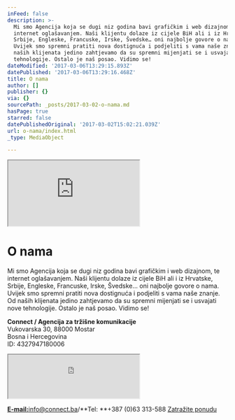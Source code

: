 ```yaml
---
inFeed: false
description: >-
  Mi smo Agencija koja se dugi niz godina bavi grafičkim i web dizajnom, te
  internet oglašavanjem. Naši klijentu dolaze iz cijele BiH ali i iz Hrvatske,
  Srbije, Engleske, Francuske, Irske, Švedske… oni najbolje govore o nama.
  Uvijek smo spremni pratiti nova dostignuća i podjeliti s vama naše znanje. Od
  naših klijenata jedino zahtjevamo da su spremni mijenjati se i usvajati nove
  tehnologije. Ostalo je naš posao. Vidimo se!
dateModified: '2017-03-06T13:29:15.893Z'
datePublished: '2017-03-06T13:29:16.468Z'
title: O nama
author: []
publisher: {}
via: {}
sourcePath: _posts/2017-03-02-o-nama.md
hasPage: true
starred: false
datePublishedOriginal: '2017-03-02T15:02:21.039Z'
url: o-nama/index.html
_type: MediaObject

---
```

<iframe src="https://the-grid.github.io/ed-location/?latitude=43.3458&amp;longitude=17.7897&amp;zoom=9&amp;address=Mostar%2C%20Herzegovina-Neretva%2C%20Bosnia%20and%20Herzegovina" style=""></iframe>

# O nama

Mi smo Agencija koja se dugi niz godina bavi grafičkim i web dizajnom, te internet oglašavanjem. Naši klijentu dolaze iz cijele BiH ali i iz Hrvatske, Srbije, Engleske, Francuske, Irske, Švedske... oni najbolje govore o nama. Uvijek smo spremni pratiti nova dostignuća i podjeliti s vama naše znanje. Od naših klijenata jedino zahtjevamo da su spremni mijenjati se i usvajati nove tehnologije. Ostalo je naš posao. Vidimo se!

**Connect / Agencija za tržišne komunikacije**  
Vukovarska 30, 88000 Mostar  
Bosna i Hercegovina  
ID: 4327947180006

<iframe src="https://the-grid.github.io/ed-userhtml/?g=eJyVUMFOwzAMvfcrIp9AgkaD22h7gE_YcUKVlVnMbZNGsTPBEP9Osh24TeJk6fm95-fXiUsc1ehXpB6UPtVOeMIrCkaS6-GoGmVrrZDLiVqZCxdFSKV1q7dspY5J7GXzmBO3k8DQ2avL0HQHPhk-9LCrhNesuobxDZdldGsI5HTUdGYJNM6rz4FndDzRuIGhMd3NgIVw8Wwz3303BgJ6gq0Bd0SFhwLQQp6CVuy_x6s8YlJ2HDGoFI893NLAe5Wwxw_a8bnmeH5qzM_9S_nirwtbyhh-AZKuhEI" height="100" style=""></iframe>

**[E-mail:][0]**[info@connect.ba][0]/**Tel: **+387 (0)63 313-588
[Zatražite ponudu][1]

[0]: mailto:info@connect.ba
[1]: https://docs.google.com/forms/d/e/1FAIpQLScdOVsi3x4G0Lhj3_OM6jahpukJaGd1BQo7SdDcZ_cg58LITg/formResponse